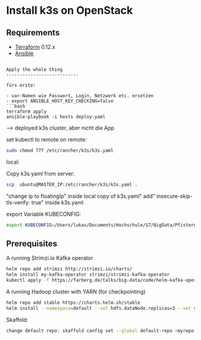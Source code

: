 Install k3s on OpenStack
============================


Requirements
------------

-	[Terraform](https://www.terraform.io/downloads.html) 0.12.x
-	[Ansible](https://www.ansible.com)


```

Apply the whole thing
---------------------------

fürs erste:

- var-Namen wie Passwort, Login, Netzwerk etc. ersetzen
- export ANSIBLE_HOST_KEY_CHECKING=false
```bash
terraform apply
ansible-playbook -i hosts deploy.yaml
```

--> deployed k3s cluster, aber nicht die App

set kubectl to remote
on remote:

```bash
sudo chmod 777 /etc/rancher/k3s/k3s.yaml
```

local:

Copy k3s.yaml from server:

```bash
scp  ubuntu@MASTER_IP:/etc/rancher/k3s/k3s.yaml .
```

 "change ip to floatingIp" inside local copy of k3s.yaml"
 add" insecure-skip-tls-verify: true" inside k3s.yaml
 
export Variable KUBECONFIG:

```sh
export KUBECONFIG=/Users/lukas/Documents/Hochschule/S7/BigData/PfisterersAppOnOpenStack/k3s.yaml
```

## Prerequisites

A running Strimzi.io Kafka operator

```bash
helm repo add strimzi http://strimzi.io/charts/
helm install my-kafka-operator strimzi/strimzi-kafka-operator
kubectl apply -f https://farberg.de/talks/big-data/code/helm-kafka-operator/kafka-cluster-def.yaml
```

A running Hadoop cluster with YARN (for checkpointing)

```bash
helm repo add stable https://charts.helm.sh/stable
helm install --namespace=default --set hdfs.dataNode.replicas=3 --set yarn.nodeManager.replicas=3 --set hdfs.webhdfs.enabled=true my-hadoop-cluster stable/hadoop
```

Skaffold: 

```bash
change default repo: skaffold config set --global default-repo <myrepo>

```


